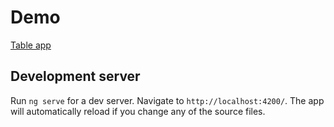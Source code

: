 # Demo
[Table app](https://github.com/AndreySupryaga/table-app)

## Development server

Run `ng serve` for a dev server. Navigate to `http://localhost:4200/`. The app will automatically reload if you change any of the source files.
